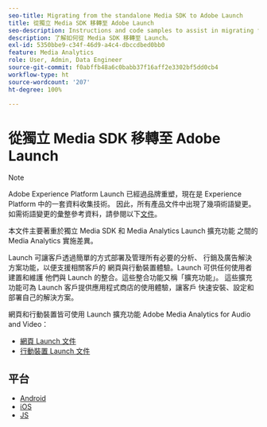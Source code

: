 ```yaml
---
seo-title: Migrating from the standalone Media SDK to Adobe Launch
title: 從獨立 Media SDK 移轉至 Adobe Launch
seo-description: Instructions and code samples to assist in migrating from the Media SDK to Launch.
description: 了解如何從 Media SDK 移轉至 Launch。
exl-id: 5350bbe9-c34f-46d9-a4c4-dbccdbed0bb0
feature: Media Analytics
role: User, Admin, Data Engineer
source-git-commit: f0abffb48a6c0babb37f16aff2e3302bf5dd0cb4
workflow-type: ht
source-wordcount: '207'
ht-degree: 100%

---
```


# 從獨立 Media SDK 移轉至 Adobe Launch

>[!NOTE]
>Adobe Experience Platform Launch 已經過品牌重塑，現在是 Experience Platform 中的一套資料收集技術。 因此，所有產品文件中出現了幾項術語變更。 如需術語變更的彙整參考資料，請參閱以下[文件](https://experienceleague.adobe.com/docs/experience-platform/tags/term-updates.html?lang=zh-Hant)。

本文件主要著重於獨立 Media SDK 和 Media Analytics Launch 擴充功能
之間的 Media Analytics 實施差異。

Launch 可讓客戶透過簡單的方式部署及管理所有必要的分析、
行銷及廣告解決方案功能，以便支援相關客戶的
網頁與行動裝置體驗。Launch 可供任何使用者建置和維護
他們與 Launch 的整合。這些整合功能又稱「擴充功能」。
這些擴充功能可為 Launch 客戶提供應用程式商店的使用體驗，讓客戶
快速安裝、設定和部署自己的解決方案。

網頁和行動裝置皆可使用 Launch 擴充功能 Adobe Media Analytics for Audio and Video：

* [網頁 Launch 文件](https://experienceleague.adobe.com/docs/experience-platform/tags/extensions/adobe/media-analytics/overview.html)
* [行動裝置 Launch 文件](https://aep-sdks.gitbook.io/docs/using-mobile-extensions/adobe-media-analytics)

## 平台

* [Android](/help/sdk-implement/sdk-to-launch/sdk-to-launch-migration-platforms/sdk-to-launch-migration-android.md)
* [iOS](/help/sdk-implement/sdk-to-launch/sdk-to-launch-migration-platforms/sdk-to-launch-migration-ios.md)
* [JS](/help/sdk-implement/sdk-to-launch/sdk-to-launch-migration-platforms/sdk-to-launch-migration-js.md)
